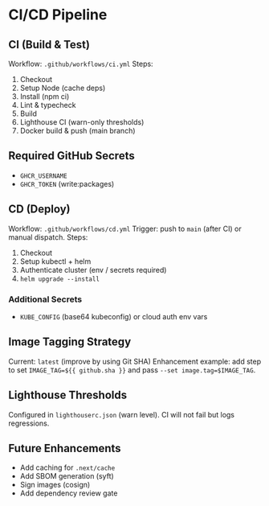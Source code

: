 # CI/CD Pipeline

## CI (Build & Test)
Workflow: `.github/workflows/ci.yml`
Steps:
1. Checkout
2. Setup Node (cache deps)
3. Install (npm ci)
4. Lint & typecheck
5. Build
6. Lighthouse CI (warn-only thresholds)
7. Docker build & push (main branch)

## Required GitHub Secrets
- `GHCR_USERNAME`
- `GHCR_TOKEN` (write:packages)

## CD (Deploy)
Workflow: `.github/workflows/cd.yml`
Trigger: push to `main` (after CI) or manual dispatch.
Steps:
1. Checkout
2. Setup kubectl + helm
3. Authenticate cluster (env / secrets required)
4. `helm upgrade --install`

### Additional Secrets
- `KUBE_CONFIG` (base64 kubeconfig) or cloud auth env vars

## Image Tagging Strategy
Current: `latest` (improve by using Git SHA)
Enhancement example: add step to set `IMAGE_TAG=${{ github.sha }}` and pass `--set image.tag=$IMAGE_TAG`.

## Lighthouse Thresholds
Configured in `lighthouserc.json` (warn level). CI will not fail but logs regressions.

## Future Enhancements
- Add caching for `.next/cache`
- Add SBOM generation (syft)
- Sign images (cosign)
- Add dependency review gate
